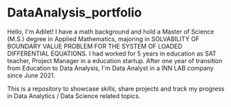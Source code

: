 # DataAnalysis_portfolio
Hello, I'm Adilet! I have a math background and hold a Master of Science (M.S.) degree in Applied Mathematics, majoring in SOLVABILITY OF BOUNDARY VALUE PROBLEM FOR THE SYSTEM OF LOADED DIFFERENTIAL EQUATIONS. I had worked for 5 years in education as SAT teacher, Project Manager in a education startup. After one year of transition from Education to Data Analysis, I'm Data Analyst in a INN LAB company since June 2021.

This is a repository to showcase skills, share projects and track my progress in Data Analytics / Data Science related topics.
